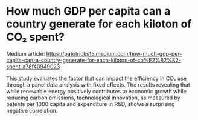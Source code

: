 # How much GDP per capita can a country generate for each kiloton of CO₂ spent?

Medium article: https://patotricks15.medium.com/how-much-gdp-per-capita-can-a-country-generate-for-each-kiloton-of-co%E2%82%82-spent-a78f40949023

This study evaluates the factor that can impact the efficiency in CO₂ use through a panel data analysis with fixed effects. The results revealing that while renewable energy positively contributes to economic growth while reducing carbon emissions, technological innovation, as measured by patents per 1000 capita and expenditure in R&D, shows a surprising negative correlation.

